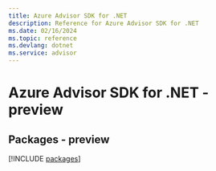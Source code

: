 ```yaml
---
title: Azure Advisor SDK for .NET
description: Reference for Azure Advisor SDK for .NET
ms.date: 02/16/2024
ms.topic: reference
ms.devlang: dotnet
ms.service: advisor
---
```

# Azure Advisor SDK for .NET - preview
## Packages - preview
[!INCLUDE [packages](advisor-index.md)]